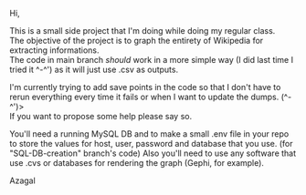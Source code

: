 Hi,

This is a small side project that I'm doing while doing my regular class.  
The objective of the project is to graph the entirety of Wikipedia for extracting informations.  
The code in main branch *should* work in a more simple way (I did last time I tried it ^-^') as it will just use .csv as outputs.  

I'm currently trying to add save points in the code so that I don't have to rerun everything every time it fails or when I want to update the dumps. (^-^')>   
If you want to propose some help please say so.  

You'll need a running MySQL DB and to make a small .env file in your repo to store the values for host, user, password and database that you use. (for "SQL-DB-creation" branch's code) 
Also you'll need to use any software that use .cvs or databases for rendering the graph (Gephi, for example).  

Azagal
